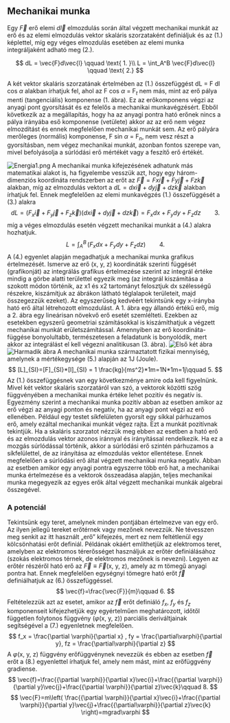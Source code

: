 ## Mechanikai munka

Egy $\vec{F}$ erő elemi $d\vec{l}$ elmozdulás során által végzett mechanikai munkát az erő és az elemi elmozdulás vektor skaláris szorzataként definiáljuk és az (1.) képlettel, míg egy véges elmozdulás esetében az elemi munka integráljaként adható meg (2.).

$$ dL = \vec{F}d\vec{l} \qquad \text{ 1. }\\
L = \int_A^B \vec{F}d\vec{l} \qquad \text{ 2.}
$$

A két vektor skaláris szorzatának értelmében az (1.) összefüggést dL = F dl cos $\alpha$ alakban írhatjuk fel, ahol az F cos $\alpha$ = F$_t$ nem más, mint az erő pálya menti (tangenciális) komponense (1. ábra). Ez az erőkomponens végzi az anyagi pont gyorsítását és ez felelős a mechanikai munkavégzésért. Ebből következik az a megállapítás, hogy ha az anyagi pontra ható erőnek nincs a pálya irányába eső komponense (vetülete) akkor az az erő nem végez elmozdítást és ennek megfelelően mechanikai munkát sem. Az erő pályára merőleges (normális) komponense, F sin $\alpha$ = F$_n$, nem vesz részt a gyorsításban, nem végez mechanikai munkát, azonban fontos szerepe van, mivel befolyásolja a súrlódási erő mértékét vagy a feszítő erő értékét.

![Energia1.png](Screenshot_from_2023-12-13_20-13-48.png)
A mechanikai munka kifejezésének adhatunk más matematikai alakot is, ha figyelembe vesszük azt, hogy egy három-dimenziós koordináta rendszerben az erőt az $\vec{F} = Fx\vec{i} + Fy\vec{j} + Fz\vec{k}$ alakban, míg az elmozdulás vektort a $dL =dx\vec{i} + dy\vec{j} + dz\vec{k}$ alakban írhatjuk fel. Ennek megfelelően az elemi munkavégzés (1.) összefüggését a (3.) alakra
$$
dL = (F_{x}\vec{i}+F_{y}\vec{j}+F_{z}\vec{k})(dx\vec{i}+dy\vec{j}+dz\vec{k})=F_{x}dx+F_{y}dy+F_{z}dz \qquad 3.
$$
míg a véges elmozdulás esetén végzett mechanikai munkát a (4.) alakra hozhatjuk. 
$$
L=\int_{A}^B \, (F_{x}dx+F_{y}dy+F_{z}dz) \qquad 4. 
$$
A (4.) egyenlet alapján megadhatjuk a mechanikai munka grafikus értelmezését. Ismerve az erő (x, y, z) koordináták szerinti függését (grafikonját) az integrálás grafikus értelmezése szerint az integrál értéke mindig a görbe alatti területtel egyezik meg (az integrál kiszámítása a szokott módon történik, az x1 és x2 tartományt felosztjuk dx szélességű részekre, kiszámítjuk az ábrákon látható téglalapok területeit, majd összegezzük ezeket). Az egyszerűség kedvéért tekintsünk egy x-irányba ható erő által létrehozott elmozdulást. A 1. ábra egy állandó értékű erő, míg a 2. ábra egy lineárisan növekvő erő esetét szemlélteti. Ezekben az esetekben egyszerű geometriai számításokkal is kiszámíthatjuk a végzett mechanikai munkát erületszámítással.
Amennyiben az erő koordináta-függése bonyolultabb, természetesen a feladatunk is bonyolódik, mert akkor az integrálást el kell végezni analitikusan (3. ábra).
![Első két ábra](elsoketabra.png)
![Harmadik ábra](harmadikabra.png)
A mechanikai munka származtatott fizikai mennyiség, amelynek a mértékegysége (5.) alapján az 1J (Joule).
$$
[L]_{SI}=[F]_{SI}*[l]_{SI} = 1 \frac{kg}{ms^2}*1m=1N*1m=1j\qquad 5.
$$
Az (1.) összefüggésnek van egy következménye amire oda kell figyelnünk. Mivel két vektor skaláris szorzatáról van szó, a vektorok közötti szög függvényében a mechanikai munka értéke lehet pozitív és negatív is. Egyezmény szerint a mechanikai munka pozitív abban az esetben amikor az erő végzi az anyagi ponton és negatív, ha az anyagi pont végzi az erő ellenében. Például egy testet síkfelületen gyorsít egy síkkal párhuzamos erő, amely ezáltal mechanikai munkát végez rajta. Ezt a munkát pozitívnak tekintjük. Ha a skaláris szorzatot nézzük meg ebben az esetben a ható erő és az elmozdulás vektor azonos iránnyal és irányítással rendelkezik. Ha ez a mozgás súrlódással történik, akkor a súrlódási erő szintén párhuzamos a síkfelülettel, de az irányítása az elmozdulás vektor ellentétese. Ennek megfelelően a súrlódási erő által végzett mechanikai munka negatív. Abban az esetben amikor egy anyagi pontra egyszerre több erő hat, a mechanikai munka értelmezése és a vektorok összeadása alapján, teljes mechanikai munka megegyezik az egyes erők által végzett mechanikai munkák algebrai összegével.

### A potenciál

Tekintsünk egy teret, amelynek minden pontjában értelmezve van egy erő. Az ilyen jellegű tereket erőtérnek vagy mezőnek nevezzük. Ne tévesszen meg senkit az itt használt „erő” kifejezés, mert ez nem feltétlenül egy kölcsönhatási erőt definiál. Példának okáért említhetjük az elektromos teret, amelyben az elektromos térerősséget használjuk az erőtér definiálásához (szokás elektromos térnek, de elektromos mezőnek is nevezni). Legyen az erőtér részéről ható erő az $\vec{F}\equiv \vec{F}$(x, y, z), amely az m tömegű anyagi pontra hat. Ennek megfelelően egységnyi tömegre ható erőt $\vec{f}$ definiálhatjuk az (6.) összefüggéssel.
$$
\vec{f}=\frac{\vec{F}}{m}\qquad 6.
$$
Feltételezzük azt az esetet, amikor az $\vec{f}$ erőt definiáló $f_x$, $f_y$ és $f_z$ komponenseit
kifejezhetjük egy egyértelműen meghatározott, időtől független folytonos függvény ($\varphi$(x, y, z)) parciális deriváltjainak segítségével a (7.) egyenletnek megfelelően.
$$
f_x = \frac{\partial \varphi}{\partial x} , fy = \frac{\partial\varphi}{\partial y}, fz = \frac{\partial\varphi}{\partial z}
$$
A $\varphi$(x, y, z) függvény erőfüggvénynek nevezzük és ebben az esetben $\vec{f}$ erőt a (8.) egyenlettel írhatjuk fel, amely nem mást, mint az erőfüggvény gradiense.
$$
\vec{f}=\frac{{\partial \varphi}}{\partial x}\vec{i}+\frac{{\partial \varphi}}{\partial y}\vec{j}+\frac{{\partial \varphi}}{\partial z}\vec{k}\qquad 8.
$$
$$
\vec{F}=m\left( \frac{{\partial \varphi}}{\partial x}\vec{i}+\frac{{\partial \varphi}}{\partial y}\vec{j}+\frac{{\partial\varphi}}{\partial z}\vec{k} \right)=mgrad\varphi
$$
